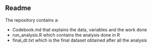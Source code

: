 Readme
------

The repository contains a:

-   Codebook.md that explains the data, variables and the work done
-   run\_analysis.R which contains the analysis done in R
-   final\_dt.txt which is the final dataset obtained after all the
    analysis
